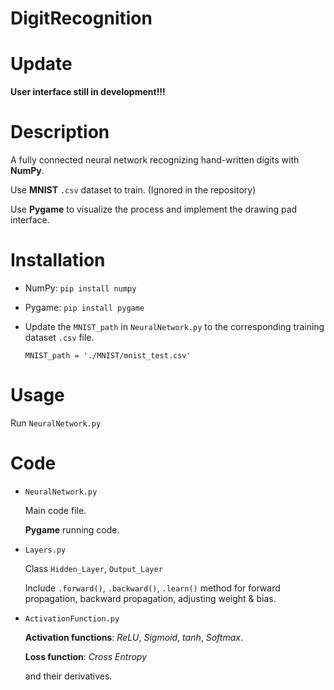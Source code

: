# DigitRecognition

# Update
**User interface still in development!!!**

# Description

A fully connected neural network recognizing hand-written digits with **NumPy**.

Use **MNIST** `.csv` dataset to train. (Ignored in the repository)

Use **Pygame** to visualize the process and implement the drawing pad interface.

# Installation
* NumPy: `pip install numpy`
* Pygame: `pip install pygame`

* Update the `MNIST_path` in `NeuralNetwork.py` to the corresponding training dataset `.csv` file.

    `MNIST_path = './MNIST/mnist_test.csv'`

# Usage
Run `NeuralNetwork.py`

# Code
* `NeuralNetwork.py`

    Main code file.

    **Pygame** running code.
* `Layers.py`

    Class `Hidden_Layer`, `Output_Layer`

    Include `.forward()`, `.backward()`, `.learn()` method for forward propagation, backward propagation, adjusting weight & bias.

* `ActivationFunction.py`

    **Activation functions**: *ReLU*, *Sigmoid*, *tanh*, *Softmax*.

    **Loss function**: *Cross Entropy*

    and their derivatives.
